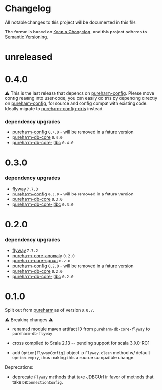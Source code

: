 # Changelog

All notable changes to this project will be documented in this file.

The format is based on [Keep a Changelog](https://keepachangelog.com/en/1.0.0/),
and this project adheres to [Semantic Versioning](https://semver.org/spec/v2.0.0.html).

# unreleased

# 0.4.0

:warning: This is the last release that depends on [pureharm-config](https://github.com/busymachines/pureharm-config/releases). Please move config reading into user-code, you can easily do this by depending directly on [pureharm-config](https://github.com/busymachines/pureharm-config/releases), for source and config compat with existing code. Ideally migrate to [pureharm-config-ciris](https://github.com/busymachines/pureharm-config-ciris) instead.

### dependency upgrades

- [pureharm-config](https://github.com/busymachines/pureharm-config/releases) `0.4.0` - will be removed in a future version
- [pureharm-db-core](https://github.com/busymachines/pureharm-db-core/releases) `0.4.0`
- [pureharm-db-core-jdbc](https://github.com/busymachines/pureharm-db-core-jdbc/releases) `0.4.0`

# 0.3.0

### dependency upgrades

- [flyway](https://github.com/flyway/flyway/releases) `7.7.3`
- [pureharm-config](https://github.com/busymachines/pureharm-config/releases) `0.3.0` - will be removed in a future version
- [pureharm-db-core](https://github.com/busymachines/pureharm-db-core/releases) `0.3.0`
- [pureharm-db-core-jdbc](https://github.com/busymachines/pureharm-db-core-jdbc/releases) `0.3.0`

# 0.2.0

### dependency upgrades

- [flyway](https://github.com/flyway/flyway/releases) `7.7.2`
- [pureharm-core-anomaly](https://github.com/busymachines/pureharm-core/releases) `0.2.0`
- [pureharm-core-sprout](https://github.com/busymachines/pureharm-core/releases) `0.2.0`
- [pureharm-config](https://github.com/busymachines/pureharm-config/releases) `0.2.0` - will be removed in a future version
- [pureharm-db-core](https://github.com/busymachines/pureharm-db-core/releases) `0.2.0`
- [pureharm-db-core-jdbc](https://github.com/busymachines/pureharm-db-core-jdbc/releases) `0.2.0`

# 0.1.0

Split out from [pureharm](https://github.com/busymachines/pureharm) as of version `0.0.7`.

:warning: Breaking changes :warning:

- renamed module maven artifact ID from `pureharm-db-core-flyway` to `pureharm-db-flyway`

- cross compiled to Scala 2.13 -- pending support for scala 3.0.0-RC1
- add `Option[FlywayConfig]` object to `Flyway.clean` method w/ default `Option.empty`, thus making this a source compatible change.

Deprecations:

- deprecate `Flyway` methods that take JDBCUrl in favor of methods that take `DBConnectionConfig`.

